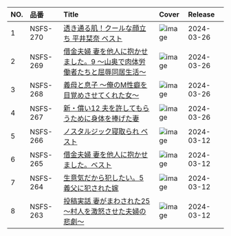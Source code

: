 |NO.|品番|Title|Cover|Release|
|:---|:---|:---|:---|:---|
1|NSFS-270|[透き通る肌！クールな顔立ち 平井栞奈 ベスト](https://www.avmoive.top/index.php/archives/15847/)|![image](https://www.nagae-style.com/wp/wp-content/uploads/2024/03/NSFS-270.jpg)|2024-03-26
2|NSFS-269|[借金夫婦 妻を他人に抱かせました。9 ～山奥で肉体労働者たちと屈辱同居生活～](https://www.avmoive.top/index.php/archives/15844/)|![image](https://www.nagae-style.com/wp/wp-content/uploads/2024/03/NSFS-269.jpg)|2024-03-26
3|NSFS-268|[義母と息子 ～俺のM性癖を目覚めさせてくれた女～](https://www.avmoive.top/index.php/archives/15843/)|![image](https://www.nagae-style.com/wp/wp-content/uploads/2024/03/NSFS-268-1.jpg)|2024-03-26
4|NSFS-267|[新・償い12 夫を許してもらうために身体を捧げた妻](https://www.avmoive.top/index.php/archives/15842/)|![image](https://www.nagae-style.com/wp/wp-content/uploads/2024/03/NSFS-267.jpg)|2024-03-26
5|NSFS-266|[ノスタルジック寝取られ ベスト](https://www.avmoive.top/index.php/archives/15846/)|![image](https://www.nagae-style.com/wp/wp-content/uploads/2024/03/NSFS-266.jpg)|2024-03-12
6|NSFS-265|[借金夫婦 妻を他人に抱かせました。ベスト](https://www.avmoive.top/index.php/archives/15845/)|![image](https://www.nagae-style.com/wp/wp-content/uploads/2024/03/NSFS-265.jpg)|2024-03-12
7|NSFS-264|[生意気だから犯したい。5 義父に犯された嫁](https://www.avmoive.top/index.php/archives/15841/)|![image](https://www.nagae-style.com/wp/wp-content/uploads/2024/03/NSFS-264-1.jpg)|2024-03-12
8|NSFS-263|[投稿実話 妻がまわされた25 ～村人を激怒させた夫婦の悲劇～](https://www.avmoive.top/index.php/archives/15840/)|![image](https://www.nagae-style.com/wp/wp-content/uploads/2024/03/NSFS-263.jpg)|2024-03-12